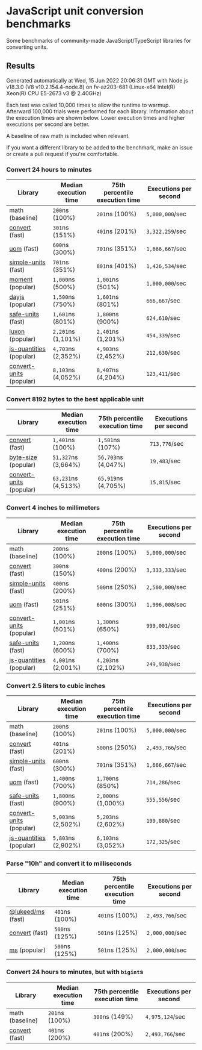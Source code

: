 # JavaScript unit conversion benchmarks

Some benchmarks of community-made JavaScript/TypeScript libraries for converting units.

## Results

<!-- beginblock(results) -->

Generated automatically at Wed, 15 Jun 2022 20:06:31 GMT with Node.js v18.3.0 (V8 v10.2.154.4-node.8) on fv-az203-681 (Linux-x64 Intel(R) Xeon(R) CPU E5-2673 v3 @ 2.40GHz)

Each test was called 10,000 times to allow the runtime to warmup.
Afterward 100,000 trials were performed for each library.
Information about the execution times are shown below.
Lower execution times and higher executions per second are better.

A baseline of raw math is included when relevant.

If you want a different library to be added to the benchmark, make an issue or create a pull request if you're comfortable.

### Convert 24 hours to minutes

| Library                                                            | Median execution time | 75th percentile execution time | Executions per second |
| ------------------------------------------------------------------ | --------------------- | ------------------------------ | --------------------- |
| math (baseline)                                                    | `200`ns (100%)        | `201`ns (100%)                 | `5,000,000`/sec       |
| [convert](https://npmjs.com/package/convert) (fast)                | `301`ns (151%)        | `401`ns (201%)                 | `3,322,259`/sec       |
| [uom](https://npmjs.com/package/uom) (fast)                        | `600`ns (300%)        | `701`ns (351%)                 | `1,666,667`/sec       |
| [simple-units](https://npmjs.com/package/simple-units) (fast)      | `701`ns (351%)        | `801`ns (401%)                 | `1,426,534`/sec       |
| [moment](https://npmjs.com/package/moment) (popular)               | `1,000`ns (500%)      | `1,001`ns (501%)               | `1,000,000`/sec       |
| [dayjs](https://npmjs.com/package/dayjs) (popular)                 | `1,500`ns (750%)      | `1,601`ns (801%)               | `666,667`/sec         |
| [safe-units](https://npmjs.com/package/safe-units) (fast)          | `1,601`ns (801%)      | `1,800`ns (900%)               | `624,610`/sec         |
| [luxon](https://npmjs.com/package/luxon) (popular)                 | `2,201`ns (1,101%)    | `2,401`ns (1,201%)             | `454,339`/sec         |
| [js-quantities](https://npmjs.com/package/js-quantities) (popular) | `4,703`ns (2,352%)    | `4,903`ns (2,452%)             | `212,630`/sec         |
| [convert-units](https://npmjs.com/package/convert-units) (popular) | `8,103`ns (4,052%)    | `8,407`ns (4,204%)             | `123,411`/sec         |

### Convert 8192 bytes to the best applicable unit

| Library                                                            | Median execution time | 75th percentile execution time | Executions per second |
| ------------------------------------------------------------------ | --------------------- | ------------------------------ | --------------------- |
| [convert](https://npmjs.com/package/convert) (fast)                | `1,401`ns (100%)      | `1,501`ns (107%)               | `713,776`/sec         |
| [byte-size](https://npmjs.com/package/byte-size) (popular)         | `51,327`ns (3,664%)   | `56,703`ns (4,047%)            | `19,483`/sec          |
| [convert-units](https://npmjs.com/package/convert-units) (popular) | `63,231`ns (4,513%)   | `65,919`ns (4,705%)            | `15,815`/sec          |

### Convert 4 inches to millimeters

| Library                                                            | Median execution time | 75th percentile execution time | Executions per second |
| ------------------------------------------------------------------ | --------------------- | ------------------------------ | --------------------- |
| math (baseline)                                                    | `200`ns (100%)        | `200`ns (100%)                 | `5,000,000`/sec       |
| [convert](https://npmjs.com/package/convert) (fast)                | `300`ns (150%)        | `400`ns (200%)                 | `3,333,333`/sec       |
| [simple-units](https://npmjs.com/package/simple-units) (fast)      | `400`ns (200%)        | `500`ns (250%)                 | `2,500,000`/sec       |
| [uom](https://npmjs.com/package/uom) (fast)                        | `501`ns (251%)        | `600`ns (300%)                 | `1,996,008`/sec       |
| [convert-units](https://npmjs.com/package/convert-units) (popular) | `1,001`ns (501%)      | `1,300`ns (650%)               | `999,001`/sec         |
| [safe-units](https://npmjs.com/package/safe-units) (fast)          | `1,200`ns (600%)      | `1,400`ns (700%)               | `833,333`/sec         |
| [js-quantities](https://npmjs.com/package/js-quantities) (popular) | `4,001`ns (2,001%)    | `4,203`ns (2,102%)             | `249,938`/sec         |

### Convert 2.5 liters to cubic inches

| Library                                                            | Median execution time | 75th percentile execution time | Executions per second |
| ------------------------------------------------------------------ | --------------------- | ------------------------------ | --------------------- |
| math (baseline)                                                    | `200`ns (100%)        | `201`ns (100%)                 | `5,000,000`/sec       |
| [convert](https://npmjs.com/package/convert) (fast)                | `401`ns (201%)        | `500`ns (250%)                 | `2,493,766`/sec       |
| [simple-units](https://npmjs.com/package/simple-units) (fast)      | `600`ns (300%)        | `701`ns (351%)                 | `1,666,667`/sec       |
| [uom](https://npmjs.com/package/uom) (fast)                        | `1,400`ns (700%)      | `1,700`ns (850%)               | `714,286`/sec         |
| [safe-units](https://npmjs.com/package/safe-units) (fast)          | `1,800`ns (900%)      | `2,000`ns (1,000%)             | `555,556`/sec         |
| [convert-units](https://npmjs.com/package/convert-units) (popular) | `5,003`ns (2,502%)    | `5,203`ns (2,602%)             | `199,880`/sec         |
| [js-quantities](https://npmjs.com/package/js-quantities) (popular) | `5,803`ns (2,902%)    | `6,103`ns (3,052%)             | `172,325`/sec         |

### Parse "10h" and convert it to milliseconds

| Library                                                   | Median execution time | 75th percentile execution time | Executions per second |
| --------------------------------------------------------- | --------------------- | ------------------------------ | --------------------- |
| [@lukeed/ms](https://npmjs.com/package/@lukeed/ms) (fast) | `401`ns (100%)        | `401`ns (100%)                 | `2,493,766`/sec       |
| [convert](https://npmjs.com/package/convert) (fast)       | `500`ns (125%)        | `501`ns (125%)                 | `2,000,000`/sec       |
| [ms](https://npmjs.com/package/ms) (popular)              | `500`ns (125%)        | `501`ns (125%)                 | `2,000,000`/sec       |

### Convert 24 hours to minutes, but with `bigint`s

| Library                                             | Median execution time | 75th percentile execution time | Executions per second |
| --------------------------------------------------- | --------------------- | ------------------------------ | --------------------- |
| math (baseline)                                     | `201`ns (100%)        | `300`ns (149%)                 | `4,975,124`/sec       |
| [convert](https://npmjs.com/package/convert) (fast) | `401`ns (200%)        | `401`ns (200%)                 | `2,493,766`/sec       |

<!-- endblock(results) -->

